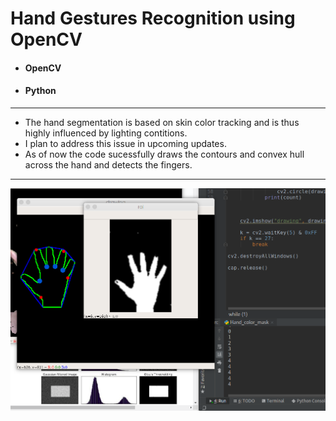 # Hand Gestures Recognition using OpenCV

- <h4> OpenCV
- <h4> Python 
---

- The hand segmentation is based on skin color tracking and is thus highly influenced by lighting contitions.
- I plan to address this issue in upcoming updates. 
- As of now the code sucessfully draws the contours and convex hull across the hand and detects the fingers. 

---
<img src = "https://github.com/knightowl2704/OpenCV/blob/master/Hand_Gestures_project/Screenshot%20from%202019-07-11%2014-49-32.png">
